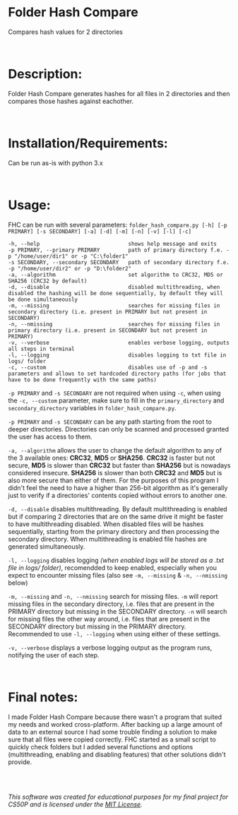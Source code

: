 # Folder Hash Compare
Compares hash values for 2 directories

<br/>

# Description:

Folder Hash Compare generates hashes for all files in 2 directories and then compares those hashes against eachother.

<br/>

# Installation/Requirements:

Can be run as-is with python 3.x

<br/>

# Usage:

FHC can be run with several parameters:
`folder_hash_compare.py [-h] [-p PRIMARY] [-s SECONDARY] [-a] [-d] [-m] [-n] [-v] [-l] [-c]`
```
-h, --help                            shows help message and exits
-p PRIMARY, --primary PRIMARY         path of primary directory f.e. -p "/home/user/dir1" or -p "C:\folder1"  
-s SECONDARY, --secondary SECONDARY   path of secondary directory f.e. -p "/home/user/dir2" or -p "D:\folder2"
-a, --algorithm                       set algorithm to CRC32, MD5 or SHA256 (CRC32 by default)
-d, --disable                         disabled multithreading, when disabled the hashing will be done sequentially, by default they will be done simultaneously
-m, --missing                         searches for missing files in secondary directory (i.e. present in PRIMARY but not present in SECONDARY)
-n, --nmissing                        searches for missing files in primary directory (i.e. present in SECONDARY but not present in PRIMARY)
-v, --verbose                         enables verbose logging, outputs all steps in terminal
-l, --logging                         disables logging to txt file in logs/ folder
-c, --custom                          disables use of -p and -s parameters and allows to set hardcoded directory paths (for jobs that have to be done frequently with the same paths)
```

`-p PRIMARY` and `-s SECONDARY` are not required when using `-c`, when using the `-c, --custom` parameter, make sure to fill in the `primary_directory` and `secondary_directory` variables in `folder_hash_compare.py`.

`-p PRIMARY` and `-s SECONDARY` can be any path starting from the root to deeper directories. Directories can only be scanned and processed granted the user has access to them.

`-a, --algorithm` allows the user to change the default algorithm to any of the 3 available ones: __CRC32__, __MD5__ or __SHA256__. __CRC32__ is faster but not secure, __MD5__ is slower than __CRC32__ but faster than __SHA256__ but is nowadays considered insecure. __SHA256__ is slower than both __CRC32__ and __MD5__ but is also more secure than either of them. For the purposes of this program I didn't feel the need to have a higher than 256-bit algorithm as it's generally just to verify if a directories' contents copied without errors to another one.

`-d, --disable` disables multithreading. By default multithreading is enabled but if comparing 2 directories that are on the same drive it might be faster to have multithreading disabled. When disabled files will be hashes sequentially, starting from the primary directory and then processing the secondary directory. When multithreading is enabled file hashes are generated simultaneously. 

`-l, --logging` disables logging _(when enabled logs will be stored as a .txt file in logs/ folder)_, recomendded to keep enabled, especially when you expect to encounter missing files (also see `-m, --missing` & `-n, --nmissing` below)

`-m, --missing` and `-n, --nmissing` search for missing files. `-m` will report missing files in the secondary directory, i.e. files that are present in the PRIMARY directory but missing in the SECONDARY directory. `-n` will search for missing files the other way around, i.e. files that are present in the SECONDARY directory but missing in the PRIMARY directory. Recommended to use `-l, --logging` when using either of these settings.

`-v, --verbose` displays a verbose logging output as the program runs, notifying the user of each step.

<br/>

# Final notes:
I made Folder Hash Compare because there wasn't a program that suited my needs and worked cross-platform. After backing up a large amount of data to an external source I had some trouble finding a solution to make sure that all files were copied correctly. FHC started as a small script to quickly check folders but I added several functions and options (multithreading, enabling and disabling features) that other solutions didn't provide.

<br/><br/>

_This software was created for educational purposes for my final project for CS50P and is licensed under the [MIT License](https://github.com/jooleer/folder-hash-compare/blob/main/LICENSE)._

